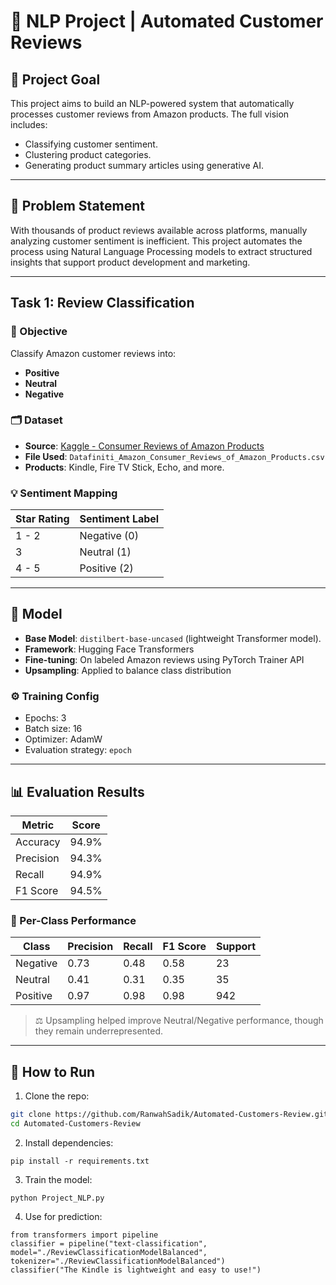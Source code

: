 # 🧠 NLP Project | Automated Customer Reviews 

## 📌 Project Goal

This project aims to build an NLP-powered system that automatically processes customer reviews from Amazon products. The full vision includes:

-  Classifying customer sentiment.
-  Clustering product categories.
-  Generating product summary articles using generative AI.

---

## 🎯 Problem Statement

With thousands of product reviews available across platforms, manually analyzing customer sentiment is inefficient. This project automates the process using Natural Language Processing models to extract structured insights that support product development and marketing.

---

## Task 1: Review Classification

### 🎯 Objective

Classify Amazon customer reviews into:
- **Positive**
- **Neutral**
- **Negative**

### 🗂️ Dataset

- **Source**: [Kaggle - Consumer Reviews of Amazon Products](https://www.kaggle.com/datasets/datafiniti/consumer-reviews-of-amazon-products)
- **File Used**: `Datafiniti_Amazon_Consumer_Reviews_of_Amazon_Products.csv`
- **Products**: Kindle, Fire TV Stick, Echo, and more.

### 💡 Sentiment Mapping

| Star Rating | Sentiment Label |
|-------------|-----------------|
| 1 - 2       | Negative (0)     |
| 3           | Neutral (1)      |
| 4 - 5       | Positive (2)     |

---

## 🤖 Model

- **Base Model**: `distilbert-base-uncased` (lightweight Transformer model).
- **Framework**: Hugging Face Transformers
- **Fine-tuning**: On labeled Amazon reviews using PyTorch Trainer API
- **Upsampling**: Applied to balance class distribution

### ⚙️ Training Config

- Epochs: 3
- Batch size: 16
- Optimizer: AdamW
- Evaluation strategy: `epoch`

---

## 📊 Evaluation Results

| Metric       | Score |
|--------------|-------|
| Accuracy     | 94.9% |
| Precision    | 94.3% |
| Recall       | 94.9% |
| F1 Score     | 94.5% |

### 📌 Per-Class Performance

| Class     | Precision | Recall | F1 Score | Support |
|-----------|-----------|--------|----------|---------|
| Negative  | 0.73      | 0.48   | 0.58     | 23      |
| Neutral   | 0.41      | 0.31   | 0.35     | 35      |
| Positive  | 0.97      | 0.98   | 0.98     | 942     |

> ⚖️ Upsampling helped improve Neutral/Negative performance, though they remain underrepresented.

---

## 🔧 How to Run

1. Clone the repo:
```bash
git clone https://github.com/RanwahSadik/Automated-Customers-Review.git
cd Automated-Customers-Review
```
2. Install dependencies:
```
pip install -r requirements.txt
```
3. Train the model:
```
python Project_NLP.py
```
4. Use for prediction:
```
from transformers import pipeline
classifier = pipeline("text-classification", model="./ReviewClassificationModelBalanced", tokenizer="./ReviewClassificationModelBalanced")
classifier("The Kindle is lightweight and easy to use!")
```
